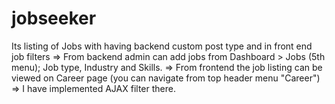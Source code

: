 # jobseeker
Its listing of Jobs with having backend custom post type and in front end job filters
=> From backend admin can add jobs from Dashboard > Jobs (5th menu); Job type, Industry and Skills.
=> From frontend the job listing can be viewed on Career page (you can navigate from top header menu "Career")
=> I have implemented AJAX filter there.
